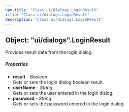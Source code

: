 ```yaml
---
nav-title: "Class ui/dialogs.LoginResult"
title: "Class ui/dialogs.LoginResult"
description: "Class ui/dialogs.LoginResult"
---
```

## Object: "ui/dialogs".LoginResult  
Provides result data from the login dialog.

##### Properties
 - **result** - _Boolean_.    
  Gets or sets the login dialog boolean result.
 - **userName** - _String_.    
  Gets or sets the user entered in the login dialog.
 - **password** - _String_.    
  Gets or sets the password entered in the login dialog.